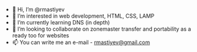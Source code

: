 - 👋 Hi, I’m @rmastiyev
- 👀 I’m interested in web development, HTML, CSS, LAMP
- 🌱 I’m currently learning DNS (in depth)
- 💞️ I’m looking to collaborate on zonemaster transfer and portability as a ready too for websites
- 📫 You can write me an e-mail - rmastiyev@gmail.com

<!---
rmastiyev/rmastiyev is a ✨ special ✨ repository because its `README.md` (this file) appears on your GitHub profile.
You can click the Preview link to take a look at your changes.
--->
